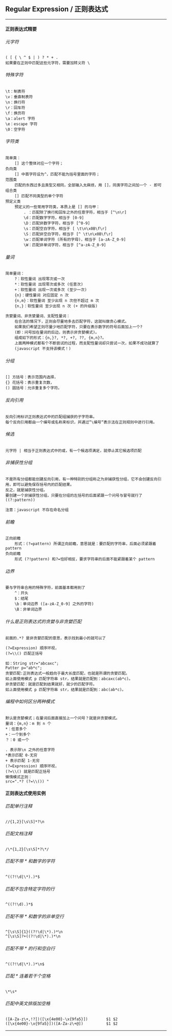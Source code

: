## Regular Expression / 正则表达式

---

#### 正则表达式精要

###### 元字符

    ( [ { \ ^ $ | ) ? * + .
    如果要在正则中匹配这些元字符，需要加转义符 \

###### 特殊字符

    \t：制表符
    \v：垂直制表符
    \n：换行符 
    \r：回车符
    \f：换页符
    \a：alert 字符
    \e：escape 字符
    \0：空字符

###### 字符类

    简单类：
        [] 这个整体对应一个字符；
    负向类
        [] 中首字符设为^，匹配不能为括号里面的字符；
    范围类
        匹配的东西过多且类型又相同，全部输入太麻烦，用 []，同类字符之间加一个 - 即可
    组合类
        [] 匹配不同类型的单个字符
    预定义类
        预定义的一些常用字符类，本质上是 [] 的马甲：
            . ：匹配除了换行和回车之外的任意字符，相当于 [^\n\r]
            \d：匹配数字字符，相当于 [0-9]
            \D：匹配非数字字符，相当于 [^0-9]
            \s：匹配空白字符，相当于 [ \t\n\x0B\f\r]
            \S：匹配非空白字符，相当于 [^ \t\n\x0B\f\r]
            \w：匹配单词字符 (所有的字母)，相当于 [a-zA-Z_0-9]
            \W：匹配非单词字符，相当于 [^a-zA-Z_0-9]

###### 量词

    简单量词：
        ?：软性量词 出现零次或一次
        *：软性量词 出现零次或多次 (任意次)
        +：软性量词 出现一次或多次 (至少一次)
        {n}：硬性量词 对应固定 n 次
        {n,m}：软性量词 至少出现 n 次但不超过 m 次
        {n,}：软性量词 至少出现 n 次 (+ 的升级版)
    
    贪婪量词、非贪婪量词、支配性量词：
        在合法的情况下，正则会尽量地多去匹配字符，这就叫做贪心模式。
        如果我们希望正则尽量少地匹配字符，只要在表示数字的符号后面加上一个?
        (即：问号加在量词的后边，则表示非贪婪模式)。
        组成如下的形式：{n,}?, *?, +?, ??, {m,n}?。
        上面两种模式都有个不断尝试的过程，而支配性量词却只尝试一次，如果不成功就算了
        (javascript 不支持该模式！)

###### 分组

    [] 方括号：表示范围内选择，
    {} 花括号：表示重复次数，
    () 圆括号：允许重复多个字符。

###### 反向引用

    反向引用标识正则表达式中的匹配组捕获的子字符串。
    每个反向引用都由一个编号或名称来标识，并通过“\编号“表示法在正则规则中进行引用。

###### 候选

    元字符 | 相当于正则表达式中的或，有一个候选项满足，就停止其它候选项匹配

###### 非捕获性分组

    不是所有分组都能创建反向引用，有一种特别的分组称之为非捕获性分组，它不会创建反向引用，即可以避免保存括号内的匹配结果。
    反之，就是捕获性分组。
    要创建一个非捕获性分组，只要在分组的左括号的后面紧跟一个问号与冒号就行了 ((?:pattern))

    注意：javascript 不存在命名分组

###### 前瞻

    正向前瞻
        形式：(?=pattern) 所谓正向前瞻，意思就是：要匹配的字符串，后面必须紧跟着 pattern
    负向前瞻
        形式 (?!pattern) 和?=恰好相反，要求字符串的后面不能紧跟着某个 pattern

###### 边界

    要与字符串合用的特殊字符，前面基本都用到了
        ^：开头
        $：结尾
        \b：单词边界 ([a-zA-Z_0-9] 之外的字符)
        \B：非单词边界

###### 什么是正则表达式的贪婪与非贪婪匹配

	前面的.*? 是非贪婪匹配的意思，表示找到最小的就可以了

	(?=Expression) 顺序环视，
	(?=\\() 匹配正括号

    如：String str="abcaxc";
    Patter p="ab*c";
    贪婪匹配:正则表达式一般趋向于最大长度匹配，也就是所谓的贪婪匹配。
    如上面使用模式 p 匹配字符串 str，结果就是匹配到：abcaxc(ab*c)。
    非贪婪匹配：就是匹配到结果就好，就少的匹配字符。
    如上面使用模式 p 匹配字符串 str，结果就是匹配到：abc(ab*c)。

###### 编程中如何区分两种模式

    默认是贪婪模式；在量词后面直接加上一个问号？就是非贪婪模式。
    量词：{m,n}：m 到 n 个
    *：任意多个
    +：一个到多个
    ？：0 或一个
    
    . 表示除\n 之外的任意字符
    *表示匹配 0-无穷 
    + 表示匹配 1-无穷
    (?=Expression) 顺序环视，
    (?=\\() 就是匹配正括号
    懒惰模式正则： 
    src=".*? (?=\\()) "

#### 正则表达式使用实例

###### 匹配单行注释

```
//{1,2}[\s\S]*?\n
```

###### 匹配文档注释

```
/\*{1,2}[\s\S]*?\*/
```

###### 匹配不带 * 和数字的字符

```
^((?!\d|\*).)*$
```

###### 匹配不包含特定字符的行

```
^((?!\d).)*$
```

###### 匹配不带 * 和数字的非单空行

```
^[\s\S]{1}((?!\d|\*).)*\n
^[\s\S]?+((?!\d|\*).)*\n
```

###### 匹配不带 * 的行和空白行

```
^((?!\d|\*).)*\n$
```

###### 匹配 * 连着若干个空格

```
\*\s*
```

###### 匹配中英文排版加空格

```
([A-Za-z\+,!?])([\x{4e00}-\x{9fa5}])        $1 $2
([\x{4e00}-\x{9fa5}])([A-Za-z\+@])          $1 $2
```

---



